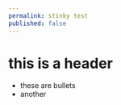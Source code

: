 ```yaml
---
permalink: stinky test
published: false
---
```


# this is a header

* these are bullets
* another

